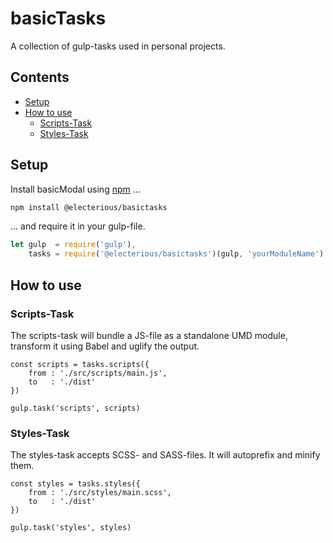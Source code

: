 # basicTasks

A collection of gulp-tasks used in personal projects.

## Contents

- [Setup](#setup)
- [How to use](#how-to-use)
	- [Scripts-Task](#scripts-task)
	- [Styles-Task](#styles-task)

## Setup

Install basicModal using [npm](https://npmjs.com) …

```sh
npm install @electerious/basictasks
```

… and require it in your gulp-file.

```js
let gulp  = require('gulp'),
    tasks = require('@electerious/basictasks')(gulp, 'yourModuleName')
``` 

## How to use

### Scripts-Task

The scripts-task will bundle a JS-file as a standalone UMD module, transform it using Babel and uglify the output. 

```
const scripts = tasks.scripts({
	from : './src/scripts/main.js',
	to   : './dist'
})

gulp.task('scripts', scripts)
```

### Styles-Task

The styles-task accepts SCSS- and SASS-files. It will autoprefix and minify them.

```
const styles = tasks.styles({
	from : './src/styles/main.scss',
	to   : './dist'
})

gulp.task('styles', styles)
```